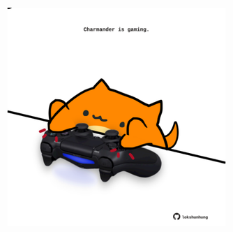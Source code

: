 <!-- built at 08/10/2024, 24:01:28 UTC -->
<p align="center">
  <img width="500" height="500" src="./ReadmeImage.svg">
</p>
